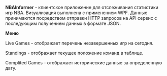 <b>NBAInformer</b> - клиентское приложение для отслеживания статистики игр NBA.
Визуализация выполнена с применением WPF. Данные принимаются посредством отправки HTTP запросов на API сервис с последующим получением данных в формате JSON.

<b>Меню</b>

<p>Live Games - отображает перечень незавершенных игр на сегодня.</p>
<p>Standings - отображает текущее положение команд в таблице.</p>
<p>Complited Games - отображает исторические данные за определенную дату.</p>
